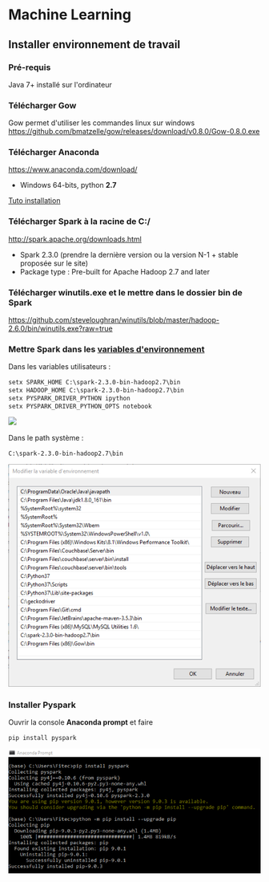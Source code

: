 # Machine Learning

## Installer environnement de travail

### Pré-requis 
Java 7+ installé sur l'ordinateur

### Télécharger Gow
Gow permet d'utiliser les commandes linux sur windows
https://github.com/bmatzelle/gow/releases/download/v0.8.0/Gow-0.8.0.exe

### Télécharger Anaconda 
https://www.anaconda.com/download/ 

- Windows 64-bits, python **2.7**

[Tuto installation](https://medium.com/@GalarnykMichael/install-python-on-windows-anaconda-c63c7c3d1444)

### Télécharger Spark à la racine de C:/
http://spark.apache.org/downloads.html 
- Spark 2.3.0 (prendre la dernière version ou la version N-1 + stable proposée sur le site)
- Package type : Pre-built for Apache Hadoop 2.7 and later

### Télécharger winutils.exe et le mettre dans le dossier bin de Spark
https://github.com/steveloughran/winutils/blob/master/hadoop-2.6.0/bin/winutils.exe?raw=true

### Mettre Spark dans les [variables d'environnement](https://ss64.com/nt/set.html)
Dans les variables utilisateurs :
```
setx SPARK_HOME C:\spark-2.3.0-bin-hadoop2.7\bin
setx HADOOP_HOME C:\spark-2.3.0-bin-hadoop2.7\bin
setx PYSPARK_DRIVER_PYTHON ipython
setx PYSPARK_DRIVER_PYTHON_OPTS notebook
```
![](https://github.com/ctith/MachineLearning/blob/master/ml_screenshot/2018-04-03%2015_02_30-Variables%20d%E2%80%99environnement.png)

Dans le path système : 
```
C:\spark-2.3.0-bin-hadoop2.7\bin
```
![](https://github.com/ctith/MachineLearning/blob/master/ml_screenshot/2018-04-03%2015_02_46-Modifier%20la%20variable%20d'environnement.png)

### Installer Pyspark
Ouvrir la console **Anaconda prompt** et faire
```
pip install pyspark
```
![](https://github.com/ctith/MachineLearning/blob/master/ml_screenshot/2018-04-03%2015_00_53-Anaconda%20Prompt.png)
